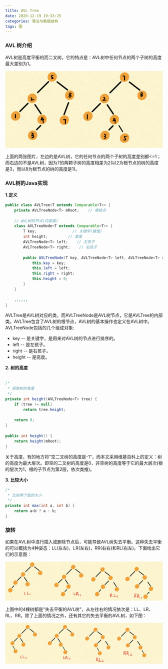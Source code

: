 ```yaml
---
title: AVL Tree
date: 2020-12-19 19:33:25
categories: 算法与数据结构
tags: 图
---
```


### AVL 树介绍

AVL树是高度平衡的而二叉树。它的特点是：AVL树中任何节点的两个子树的高度最大差别为1。


![title](https://raw.githubusercontent.com/Demo233/images/main/gitnote/2020/12/19/1608377959927-1608377959961.png)

上面的两张图片，左边的是AVL树，它的任何节点的两个子树的高度差别都<=1；而右边的不是AVL树，因为7的两颗子树的高度相差为2(以2为根节点的树的高度是3，而以8为根节点的树的高度是1)。

### AVL树的Java实现

**1.定义**

```java
public class AVLTree<T extends Comparable<T>> {
    private AVLTreeNode<T> mRoot;    // 根结点

    // AVL树的节点(内部类)
    class AVLTreeNode<T extends Comparable<T>> {
        T key;                // 关键字(键值)
        int height;         // 高度
        AVLTreeNode<T> left;    // 左孩子
        AVLTreeNode<T> right;    // 右孩子

        public AVLTreeNode(T key, AVLTreeNode<T> left, AVLTreeNode<T> right) {
            this.key = key;
            this.left = left;
            this.right = right;
            this.height = 0;
        }
    }

    ......
}
```

AVLTree是AVL树对应的类，而AVLTreeNode是AVL树节点，它是AVLTree的内部类。AVLTree包含了AVL树的根节点，AVL树的基本操作也定义在AVL树中。AVLTreeNode包括的几个组成对象:

* key -- 是关键字，是用来对AVL树的节点进行排序的。
* left -- 是左孩子。
* right -- 是右孩子。
* height -- 是高度。

**2. 树的高度**

```java

/*
 * 获取树的高度
 */
private int height(AVLTreeNode<T> tree) {
    if (tree != null)
        return tree.height;

    return 0;
}

public int height() {
    return height(mRoot);
}
```

关于高度，有的地方将"空二叉树的高度是-1"，而本文采用维基百科上的定义：树的高度为最大层次。即空的二叉树的高度是0，非空树的高度等于它的最大层次(根的层次为1，根的子节点为第2层，依次类推)。

**3. 比较大小**
```java
/*
 * 比较两个值的大小
 */
private int max(int a, int b) {
    return a>b ? a : b;
}
```

### 旋转

如果在AVL树中进行插入或删除节点后，可能导致AVL树失去平衡。这种失去平衡的可以概括为4种姿态：LL(左左)，LR(左右)，RR(右右)和RL(右左)。下面给出它们的示意图：

![title](https://raw.githubusercontent.com/Demo233/images/main/gitnote/2020/12/19/1608378491659-1608378491661.png)

上图中的4棵树都是"失去平衡的AVL树"，从左往右的情况依次是：LL、LR、RL、RR。除了上面的情况之外，还有其它的失去平衡的AVL树，如下图：

![title](https://raw.githubusercontent.com/Demo233/images/main/gitnote/2020/12/19/1608378588779-1608378588780.png)